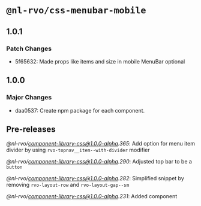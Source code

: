 # `@nl-rvo/css-menubar-mobile`

## 1.0.1

### Patch Changes

- 5f65632: Made props like items and size in mobile MenuBar optional

## 1.0.0

### Major Changes

- daa0537: Create npm package for each component.

## Pre-releases

_@nl-rvo/component-library-css@1.0.0-alpha.365_:
Add option for menu item divider by using `rvo-topnav__item--with-divider` modifier

_@nl-rvo/component-library-css@1.0.0-alpha.290_:
Adjusted top bar to be a `button`

_@nl-rvo/component-library-css@1.0.0-alpha.282_:
Simplified snippet by removing `rvo-layout-row` and `rvo-layout-gap--sm`

_@nl-rvo/component-library-css@1.0.0-alpha.231_:
Added component
